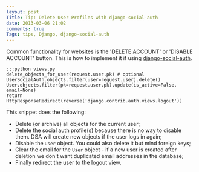 ```yaml
---
layout: post
Title: Tip: Delete User Profiles with django-social-auth
date: 2013-03-06 21:02
comments: true
Tags: tips, Django, django-social-auth
---
```


Common functionality for websites is the 'DELETE ACCOUNT' or 'DISABLE ACCOUNT'
button. This is how to implement it if using 
[django-social-auth](https://github.com/omab/django-social-auth).

    :::python views.py
    delete_objects_for_user(request.user.pk) # optional
    UserSocialAuth.objects.filter(user=request.user).delete()
    User.objects.filter(pk=request.user.pk).update(is_active=False, email=None)
    return HttpResponseRedirect(reverse('django.contrib.auth.views.logout'))

This snippet does the following:

* Delete (or archive) all objects for the current user;
* Delete the social auth profile(s) because there is no way to disable them.
DSA will create new objects if the user logs in again;
* Disable the `User` object. You could also delete it but mind foreign keys;
* Clear the email for the `User` object - if a new user is created after deletion
we don't want duplicated email addresses in the database;
* Finally redirect the user to the logout view.
